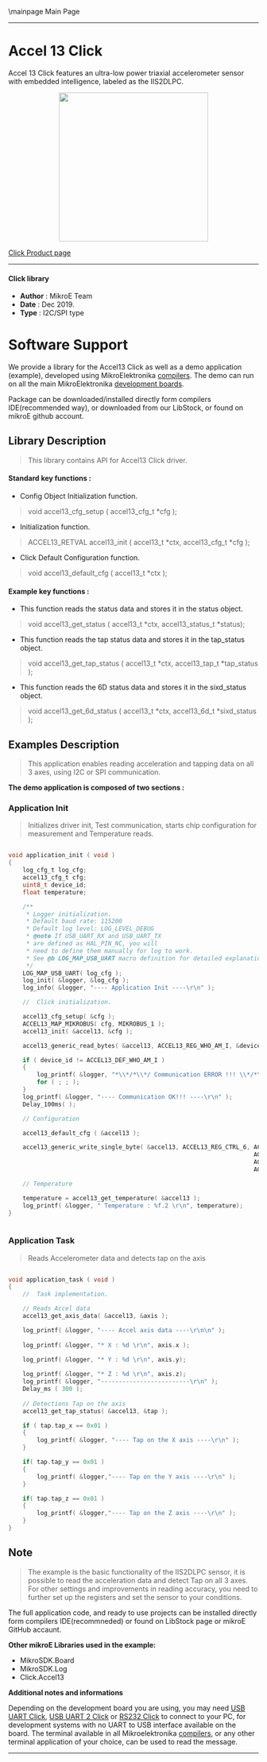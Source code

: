 \mainpage Main Page
 
 

---
# Accel 13 Click

Accel 13 Click features an ultra-low power triaxial accelerometer sensor with embedded intelligence, labeled as the IIS2DLPC. 

<p align="center">
  <img src="https://download.mikroe.com/images/click_for_ide/accel13_click.png" height=300px>
</p>

[Click Product page](https://www.mikroe.com/accel-13-click)

---


#### Click library 

- **Author**        : MikroE Team
- **Date**          : Dec 2019.
- **Type**          : I2C/SPI type


# Software Support

We provide a library for the Accel13 Click 
as well as a demo application (example), developed using MikroElektronika 
[compilers](https://shop.mikroe.com/compilers). 
The demo can run on all the main MikroElektronika [development boards](https://shop.mikroe.com/development-boards).

Package can be downloaded/installed directly form compilers IDE(recommended way), or downloaded from our LibStock, or found on mikroE github account. 

## Library Description

> This library contains API for Accel13 Click driver.

#### Standard key functions :

- Config Object Initialization function.
> void accel13_cfg_setup ( accel13_cfg_t *cfg ); 
 
- Initialization function.
> ACCEL13_RETVAL accel13_init ( accel13_t *ctx, accel13_cfg_t *cfg );

- Click Default Configuration function.
> void accel13_default_cfg ( accel13_t *ctx );


#### Example key functions :

- This function reads the status data and stores it in the status object.
> void accel13_get_status ( accel13_t *ctx, accel13_status_t *status);
 
- This function reads the tap status data and stores it in the tap_status object.
> void accel13_get_tap_status ( accel13_t *ctx, accel13_tap_t *tap_status );

- This function reads the 6D status data and stores it in the sixd_status object.
> void accel13_get_6d_status ( accel13_t *ctx, accel13_6d_t *sixd_status );

## Examples Description

> This application enables reading acceleration and tapping data on all 3 axes,
> using I2C or SPI communication.

**The demo application is composed of two sections :**

### Application Init 

> Initializes driver init, Test communication, 
> starts chip configuration for measurement and Temperature reads.

```c

void application_init ( void )
{
    log_cfg_t log_cfg;
    accel13_cfg_t cfg;
    uint8_t device_id;
    float temperature;

    /** 
     * Logger initialization.
     * Default baud rate: 115200
     * Default log level: LOG_LEVEL_DEBUG
     * @note If USB_UART_RX and USB_UART_TX 
     * are defined as HAL_PIN_NC, you will 
     * need to define them manually for log to work. 
     * See @b LOG_MAP_USB_UART macro definition for detailed explanation.
     */
    LOG_MAP_USB_UART( log_cfg );
    log_init( &logger, &log_cfg );
    log_info( &logger, "---- Application Init ----\r\n" );

    //  Click initialization.

    accel13_cfg_setup( &cfg );
    ACCEL13_MAP_MIKROBUS( cfg, MIKROBUS_1 );
    accel13_init( &accel13, &cfg );

    accel13_generic_read_bytes( &accel13, ACCEL13_REG_WHO_AM_I, &device_id, 1 );

    if ( device_id != ACCEL13_DEF_WHO_AM_I )
    {
        log_printf( &logger, "*\\*/*\\*/ Communication ERROR !!! \\*/*\\*/*" );
        for ( ; ; );
    }
    log_printf( &logger, "---- Communication OK!!! ----\r\n" );
    Delay_100ms( );

    // Configuration

    accel13_default_cfg ( &accel13 );

    accel13_generic_write_single_byte( &accel13, ACCEL13_REG_CTRL_6, ACCEL13_CTRL6_BW_FILT_ODR_2 |
                                                                     ACCEL13_CTRL6_FULL_SCALE_2g |
                                                                     ACCEL13_CTRL6_FDS_LOW_PASS |
                                                                     ACCEL13_CTRL6_LOW_NOISE_ENABLE );

    // Temperature

    temperature = accel13_get_temperature( &accel13 );
    log_printf( &logger, " Temperature : %f.2 \r\n", temperature);
}
  
```

### Application Task

> Reads Accelerometer data and detects tap on the axis

```c

void application_task ( void )
{
    //  Task implementation.

    // Reads Accel data
    accel13_get_axis_data( &accel13, &axis );

    log_printf( &logger, "---- Accel axis data ----\r\n\n" );
    
    log_printf( &logger, "* X : %d \r\n", axis.x );
   
    log_printf( &logger, "* Y : %d \r\n", axis.y);

    log_printf( &logger, "* Z : %d \r\n", axis.z);
    log_printf( &logger, "-------------------------\r\n" );
    Delay_ms ( 300 );
    
    // Detections Tap on the axis
    accel13_get_tap_status( &accel13, &tap );

    if ( tap.tap_x == 0x01 )
    {
        log_printf( &logger, "---- Tap on the X axis ----\r\n" );
    }

    if( tap.tap_y == 0x01 )
    {
        log_printf( &logger,"---- Tap on the Y axis ----\r\n" );
    }

    if( tap.tap_z == 0x01 )
    {
        log_printf( &logger,"---- Tap on the Z axis ----\r\n" );
    }
}

```

## Note
 
> The example is the basic functionality of the IIS2DLPC sensor, 
> it is possible to read the acceleration data and detect Tap on all 3 axes.
> For other settings and improvements in reading accuracy, 
> you need to further set up the registers and set the sensor to your conditions. 

The full application code, and ready to use projects can be  installed directly form compilers IDE(recommneded) or found on LibStock page or mikroE GitHub accaunt.

**Other mikroE Libraries used in the example:** 

- MikroSDK.Board
- MikroSDK.Log
- Click.Accel13

**Additional notes and informations**

Depending on the development board you are using, you may need 
[USB UART Click](https://shop.mikroe.com/usb-uart-click), 
[USB UART 2 Click](https://shop.mikroe.com/usb-uart-2-click) or 
[RS232 Click](https://shop.mikroe.com/rs232-click) to connect to your PC, for 
development systems with no UART to USB interface available on the board. The 
terminal available in all Mikroelektronika 
[compilers](https://shop.mikroe.com/compilers), or any other terminal application 
of your choice, can be used to read the message.



---
